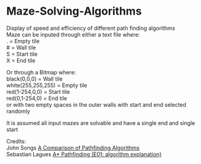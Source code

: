 # Maze-Solving-Algorithms
Display of speed and efficiency of different path finding algorithms\
Maze can be inputed through either a text file where:  
. = Empty tile  
\# = Wall tile  
S = Start tile  
X = End tile  

Or through a Bitmap where:  
black(0,0,0) = Wall tile  
white(255,255,255) = Empty tile  
red(1-254,0,0) = Start tile  
red(0,1-254,0) = End tile   
or with two empty spaces in the outer walls with start and end selected randomly 

It is assumed all input mazes are solvable and have a single end and single start

Credits:  
John Songs [A Comparison of Pathfinding Algorithms](https://www.youtube.com/watch?v=GC-nBgi9r0U)  
Sebastian Lagues [A* Pathfinding (E01: algorithm explanation)](https://www.youtube.com/watch?v=-L-WgKMFuhE)
